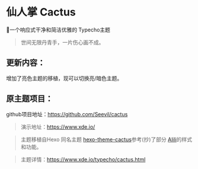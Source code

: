 # 仙人掌 Cactus
🌵一个响应式干净和简洁优雅的 Typecho主题

>世间无限丹青手，一片伤心画不成。

## 更新内容：

增加了亮色主题的移植，现可以切换亮/暗色主题。

## 原主题项目：

github项目地址：https://github.com/Seevil/cactus

>演示地址：https://www.xde.io/

>主题移植自Hexo 同名主题 [hexo-theme-cactus][1]参考(抄)了部分 [Alili][2]的样式和功能。

>主题详情：https://www.xde.io/typecho/cactus.html

  [1]: https://github.com/probberechts/hexo-theme-cactus
  [2]: https://alili.tech/
